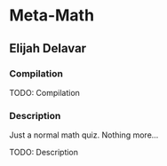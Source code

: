 # Meta-Math

## Elijah Delavar

### Compilation

TODO: Compilation

### Description

Just a normal math quiz.  Nothing more...

TODO: Description
